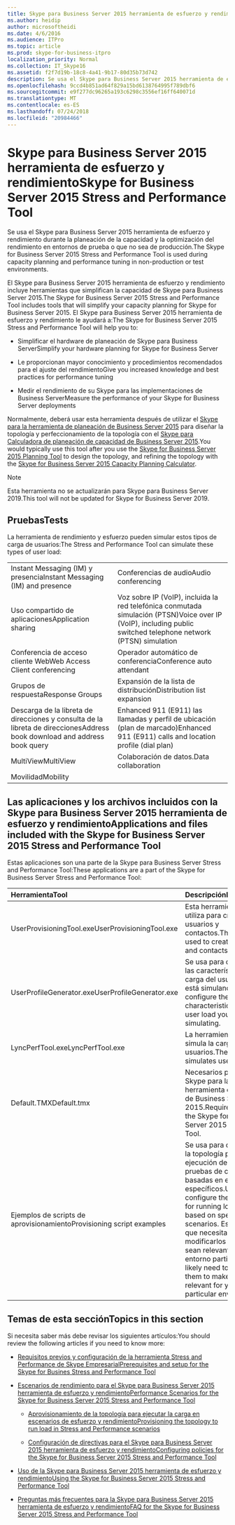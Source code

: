 ```yaml
---
title: Skype para Business Server 2015 herramienta de esfuerzo y rendimiento
ms.author: heidip
author: microsoftheidi
ms.date: 4/6/2016
ms.audience: ITPro
ms.topic: article
ms.prod: skype-for-business-itpro
localization_priority: Normal
ms.collection: IT_Skype16
ms.assetid: f2f7d19b-18c8-4a41-9b17-80d35b73d742
description: Se usa el Skype para Business Server 2015 herramienta de esfuerzo y rendimiento durante la planeación de la capacidad y la optimización del rendimiento en entornos de prueba o que no sea de producción.
ms.openlocfilehash: 9ccd4b851ad64f829a15bd6138764995f789dbf6
ms.sourcegitcommit: e9f277dc96265a193c6298c3556ef16ff640071d
ms.translationtype: MT
ms.contentlocale: es-ES
ms.lasthandoff: 07/24/2018
ms.locfileid: "20984466"
---
```

# <a name="skype-for-business-server-2015-stress-and-performance-tool"></a><span data-ttu-id="86c4e-103">Skype para Business Server 2015 herramienta de esfuerzo y rendimiento</span><span class="sxs-lookup"><span data-stu-id="86c4e-103">Skype for Business Server 2015 Stress and Performance Tool</span></span>
 
<span data-ttu-id="86c4e-104">Se usa el Skype para Business Server 2015 herramienta de esfuerzo y rendimiento durante la planeación de la capacidad y la optimización del rendimiento en entornos de prueba o que no sea de producción.</span><span class="sxs-lookup"><span data-stu-id="86c4e-104">The Skype for Business Server 2015 Stress and Performance Tool is used during capacity planning and performance tuning in non-production or test environments.</span></span>
  
<span data-ttu-id="86c4e-105">El Skype para Business Server 2015 herramienta de esfuerzo y rendimiento incluye herramientas que simplifican la capacidad de Skype para Business Server 2015.</span><span class="sxs-lookup"><span data-stu-id="86c4e-105">The Skype for Business Server 2015 Stress and Performance Tool includes tools that will simplify your capacity planning for Skype for Business Server 2015.</span></span> <span data-ttu-id="86c4e-106">El Skype para Business Server 2015 herramienta de esfuerzo y rendimiento le ayudará a:</span><span class="sxs-lookup"><span data-stu-id="86c4e-106">The Skype for Business Server 2015 Stress and Performance Tool will help you to:</span></span>
  
- <span data-ttu-id="86c4e-107">Simplificar el hardware de planeación de Skype para Business Server</span><span class="sxs-lookup"><span data-stu-id="86c4e-107">Simplify your hardware planning for Skype for Business Server</span></span>
    
- <span data-ttu-id="86c4e-108">Le proporcionan mayor conocimiento y procedimientos recomendados para el ajuste del rendimiento</span><span class="sxs-lookup"><span data-stu-id="86c4e-108">Give you increased knowledge and best practices for performance tuning</span></span>
    
- <span data-ttu-id="86c4e-109">Medir el rendimiento de su Skype para las implementaciones de Business Server</span><span class="sxs-lookup"><span data-stu-id="86c4e-109">Measure the performance of your Skype for Business Server deployments</span></span>
    
<span data-ttu-id="86c4e-110">Normalmente, deberá usar esta herramienta después de utilizar el [Skype para la herramienta de planeación de Business Server 2015](../../management-tools/planning-tool/planning-tool.md) para diseñar la topología y perfeccionamiento de la topología con el [Skype para Calculadora de planeación de capacidad de Business Server 2015](../../management-tools/capacity-planning-calculator.md).</span><span class="sxs-lookup"><span data-stu-id="86c4e-110">You would typically use this tool after you use the [Skype for Business Server 2015 Planning Tool](../../management-tools/planning-tool/planning-tool.md) to design the topology, and refining the topology with the [Skype for Business Server 2015 Capacity Planning Calculator](../../management-tools/capacity-planning-calculator.md).</span></span> 

> [!NOTE]
> <span data-ttu-id="86c4e-111">Esta herramienta no se actualizarán para Skype para Business Server 2019.</span><span class="sxs-lookup"><span data-stu-id="86c4e-111">This tool will not be updated for Skype for Business Server 2019.</span></span>
  
## <a name="tests"></a><span data-ttu-id="86c4e-112">Pruebas</span><span class="sxs-lookup"><span data-stu-id="86c4e-112">Tests</span></span>

<span data-ttu-id="86c4e-113">La herramienta de rendimiento y esfuerzo pueden simular estos tipos de carga de usuarios:</span><span class="sxs-lookup"><span data-stu-id="86c4e-113">The Stress and Performance Tool can simulate these types of user load:</span></span>
  
|||
|:-----|:-----|
|<span data-ttu-id="86c4e-114">Instant Messaging (IM) y presencia</span><span class="sxs-lookup"><span data-stu-id="86c4e-114">Instant Messaging (IM) and presence</span></span>  <br/> |<span data-ttu-id="86c4e-115">Conferencias de audio</span><span class="sxs-lookup"><span data-stu-id="86c4e-115">Audio conferencing</span></span>  <br/> |
|<span data-ttu-id="86c4e-116">Uso compartido de aplicaciones</span><span class="sxs-lookup"><span data-stu-id="86c4e-116">Application sharing</span></span>  <br/> |<span data-ttu-id="86c4e-117">Voz sobre IP (VoIP), incluida la red telefónica conmutada simulación (PTSN)</span><span class="sxs-lookup"><span data-stu-id="86c4e-117">Voice over IP (VoIP), including public switched telephone network (PTSN) simulation</span></span>  <br/> |
|<span data-ttu-id="86c4e-118">Conferencia de acceso cliente Web</span><span class="sxs-lookup"><span data-stu-id="86c4e-118">Web Access Client conferencing</span></span>  <br/> |<span data-ttu-id="86c4e-119">Operador automático de conferencia</span><span class="sxs-lookup"><span data-stu-id="86c4e-119">Conference auto attendant</span></span>  <br/> |
|<span data-ttu-id="86c4e-120">Grupos de respuesta</span><span class="sxs-lookup"><span data-stu-id="86c4e-120">Response Groups</span></span>  <br/> |<span data-ttu-id="86c4e-121">Expansión de la lista de distribución</span><span class="sxs-lookup"><span data-stu-id="86c4e-121">Distribution list expansion</span></span>  <br/> |
|<span data-ttu-id="86c4e-122">Descarga de la libreta de direcciones y consulta de la libreta de direcciones</span><span class="sxs-lookup"><span data-stu-id="86c4e-122">Address book download and address book query</span></span>  <br/> |<span data-ttu-id="86c4e-123">Enhanced 911 (E911) las llamadas y perfil de ubicación (plan de marcado)</span><span class="sxs-lookup"><span data-stu-id="86c4e-123">Enhanced 911 (E911) calls and location profile (dial plan)</span></span>  <br/> |
|<span data-ttu-id="86c4e-124">MultiView</span><span class="sxs-lookup"><span data-stu-id="86c4e-124">MultiView</span></span>  <br/> |<span data-ttu-id="86c4e-125">Colaboración de datos.</span><span class="sxs-lookup"><span data-stu-id="86c4e-125">Data collaboration</span></span>  <br/> |
|<span data-ttu-id="86c4e-126">Movilidad</span><span class="sxs-lookup"><span data-stu-id="86c4e-126">Mobility</span></span>  <br/> ||
   
## <a name="applications-and-files-included-with-the-skype-for-business-server-2015-stress-and-performance-tool"></a><span data-ttu-id="86c4e-127">Las aplicaciones y los archivos incluidos con la Skype para Business Server 2015 herramienta de esfuerzo y rendimiento</span><span class="sxs-lookup"><span data-stu-id="86c4e-127">Applications and files included with the Skype for Business Server 2015 Stress and Performance Tool</span></span>

<span data-ttu-id="86c4e-128">Estas aplicaciones son una parte de la Skype para Business Server Stress and Performance Tool:</span><span class="sxs-lookup"><span data-stu-id="86c4e-128">These applications are a part of the Skype for Business Server Stress and Performance Tool:</span></span>
  
|<span data-ttu-id="86c4e-129">**Herramienta**</span><span class="sxs-lookup"><span data-stu-id="86c4e-129">**Tool**</span></span>|<span data-ttu-id="86c4e-130">**Descripción**</span><span class="sxs-lookup"><span data-stu-id="86c4e-130">**Description**</span></span>|
|:-----|:-----|
|<span data-ttu-id="86c4e-131">UserProvisioningTool.exe</span><span class="sxs-lookup"><span data-stu-id="86c4e-131">UserProvisioningTool.exe</span></span>  <br/> |<span data-ttu-id="86c4e-132">Esta herramienta se utiliza para crear usuarios y contactos.</span><span class="sxs-lookup"><span data-stu-id="86c4e-132">This tool is used to create users and contacts.</span></span>  <br/> |
|<span data-ttu-id="86c4e-133">UserProfileGenerator.exe</span><span class="sxs-lookup"><span data-stu-id="86c4e-133">UserProfileGenerator.exe</span></span>  <br/> |<span data-ttu-id="86c4e-134">Se usa para configurar las características de la carga del usuario que está simulando.</span><span class="sxs-lookup"><span data-stu-id="86c4e-134">Used to configure the characteristics of the user load you're simulating.</span></span>  <br/> |
|<span data-ttu-id="86c4e-135">LyncPerfTool.exe</span><span class="sxs-lookup"><span data-stu-id="86c4e-135">LyncPerfTool.exe</span></span>  <br/> |<span data-ttu-id="86c4e-136">La herramienta que simula la carga de usuarios.</span><span class="sxs-lookup"><span data-stu-id="86c4e-136">The tool that simulates user load.</span></span>  <br/> |
|<span data-ttu-id="86c4e-137">Default.TMX</span><span class="sxs-lookup"><span data-stu-id="86c4e-137">Default.tmx</span></span>  <br/> |<span data-ttu-id="86c4e-138">Necesarios para usar el Skype para la herramienta de registro de Business Server 2015.</span><span class="sxs-lookup"><span data-stu-id="86c4e-138">Required to use the Skype for Business Server 2015 Logging Tool.</span></span>  <br/> |
|<span data-ttu-id="86c4e-139">Ejemplos de scripts de aprovisionamiento</span><span class="sxs-lookup"><span data-stu-id="86c4e-139">Provisioning script examples</span></span>  <br/> |<span data-ttu-id="86c4e-140">Se usa para configurar la topología para la ejecución de las pruebas de carga, basadas en escenarios específicos.</span><span class="sxs-lookup"><span data-stu-id="86c4e-140">Used to configure the topology for running load tests, based on specific scenarios.</span></span> <span data-ttu-id="86c4e-141">Es probable que necesitará modificarlos para que sean relevantes para su entorno particular.</span><span class="sxs-lookup"><span data-stu-id="86c4e-141">You'll likely need to modify them to make them relevant for your particular environment.</span></span>  <br/> |
   
## <a name="topics-in-this-section"></a><span data-ttu-id="86c4e-142">Temas de esta sección</span><span class="sxs-lookup"><span data-stu-id="86c4e-142">Topics in this section</span></span>

<span data-ttu-id="86c4e-143">Si necesita saber más debe revisar los siguientes artículos:</span><span class="sxs-lookup"><span data-stu-id="86c4e-143">You should review the following articles if you need to know more:</span></span>
  
- [<span data-ttu-id="86c4e-144">Requisitos previos y configuración de la herramienta Stress and Performance de Skype Empresarial</span><span class="sxs-lookup"><span data-stu-id="86c4e-144">Prerequisites and setup for the Skype for Busines Stress and Performance Tool</span></span>](prerequisites-and-setup.md)
    
- [<span data-ttu-id="86c4e-145">Escenarios de rendimiento para el Skype para Business Server 2015 herramienta de esfuerzo y rendimiento</span><span class="sxs-lookup"><span data-stu-id="86c4e-145">Performance Scenarios for the Skype for Business Server 2015 Stress and Performance Tool</span></span>](scenarios.md)
    
  - [<span data-ttu-id="86c4e-146">Aprovisionamiento de la topología para ejecutar la carga en escenarios de esfuerzo y rendimiento</span><span class="sxs-lookup"><span data-stu-id="86c4e-146">Provisioning the topology to run load in Stress and Performance scenarios</span></span>](provisioning-the-topology-to-run-load.md)
    
  - [<span data-ttu-id="86c4e-147">Configuración de directivas para el Skype para Business Server 2015 herramienta de esfuerzo y rendimiento</span><span class="sxs-lookup"><span data-stu-id="86c4e-147">Configuring policies for the Skype for Business Server 2015 Stress and Performance Tool</span></span>](configuring-policies.md)
    
- [<span data-ttu-id="86c4e-148">Uso de la Skype para Business Server 2015 herramienta de esfuerzo y rendimiento</span><span class="sxs-lookup"><span data-stu-id="86c4e-148">Using the Skype for Business Server 2015 Stress and Performance Tool</span></span>](using-the-tool.md)
    
- [<span data-ttu-id="86c4e-149">Preguntas más frecuentes para la Skype para Business Server 2015 herramienta de esfuerzo y rendimiento</span><span class="sxs-lookup"><span data-stu-id="86c4e-149">FAQ for the Skype for Business Server 2015 Stress and Performance Tool</span></span>](faq.md)
    

